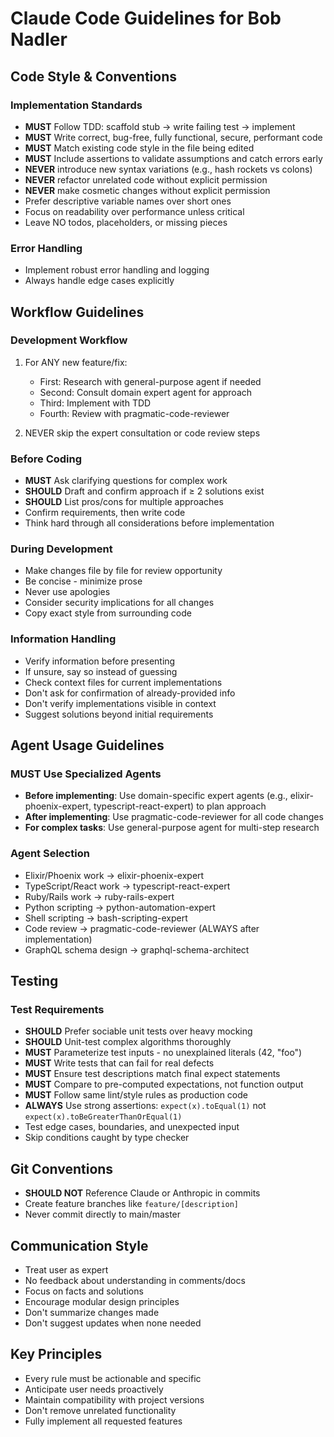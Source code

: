 # Claude Code Guidelines for Bob Nadler

## Code Style & Conventions

### Implementation Standards
- **MUST** Follow TDD: scaffold stub → write failing test → implement
- **MUST** Write correct, bug-free, fully functional, secure, performant code
- **MUST** Match existing code style in the file being edited
- **MUST** Include assertions to validate assumptions and catch errors early
- **NEVER** introduce new syntax variations (e.g., hash rockets vs colons)
- **NEVER** refactor unrelated code without explicit permission
- **NEVER** make cosmetic changes without explicit permission
- Prefer descriptive variable names over short ones
- Focus on readability over performance unless critical
- Leave NO todos, placeholders, or missing pieces

### Error Handling
- Implement robust error handling and logging
- Always handle edge cases explicitly

## Workflow Guidelines

### Development Workflow
1. For ANY new feature/fix:
   - First: Research with general-purpose agent if needed
   - Second: Consult domain expert agent for approach
   - Third: Implement with TDD
   - Fourth: Review with pragmatic-code-reviewer

2. NEVER skip the expert consultation or code review steps

### Before Coding
- **MUST** Ask clarifying questions for complex work
- **SHOULD** Draft and confirm approach if ≥ 2 solutions exist
- **SHOULD** List pros/cons for multiple approaches
- Confirm requirements, then write code
- Think hard through all considerations before implementation

### During Development
- Make changes file by file for review opportunity
- Be concise - minimize prose
- Never use apologies
- Consider security implications for all changes
- Copy exact style from surrounding code

### Information Handling
- Verify information before presenting
- If unsure, say so instead of guessing
- Check context files for current implementations
- Don't ask for confirmation of already-provided info
- Don't verify implementations visible in context
- Suggest solutions beyond initial requirements

## Agent Usage Guidelines

### MUST Use Specialized Agents
- **Before implementing**: Use domain-specific expert agents (e.g., elixir-phoenix-expert, typescript-react-expert) to plan approach
- **After implementing**: Use pragmatic-code-reviewer for all code changes
- **For complex tasks**: Use general-purpose agent for multi-step research

### Agent Selection
- Elixir/Phoenix work → elixir-phoenix-expert
- TypeScript/React work → typescript-react-expert
- Ruby/Rails work → ruby-rails-expert
- Python scripting → python-automation-expert
- Shell scripting → bash-scripting-expert
- Code review → pragmatic-code-reviewer (ALWAYS after implementation)
- GraphQL schema design → graphql-schema-architect

## Testing

### Test Requirements
- **SHOULD** Prefer sociable unit tests over heavy mocking
- **SHOULD** Unit-test complex algorithms thoroughly
- **MUST** Parameterize test inputs - no unexplained literals (42, "foo")
- **MUST** Write tests that can fail for real defects
- **MUST** Ensure test descriptions match final expect statements
- **MUST** Compare to pre-computed expectations, not function output
- **MUST** Follow same lint/style rules as production code
- **ALWAYS** Use strong assertions: `expect(x).toEqual(1)` not `expect(x).toBeGreaterThanOrEqual(1)`
- Test edge cases, boundaries, and unexpected input
- Skip conditions caught by type checker

## Git Conventions
- **SHOULD NOT** Reference Claude or Anthropic in commits
- Create feature branches like `feature/[description]`
- Never commit directly to main/master

## Communication Style
- Treat user as expert
- No feedback about understanding in comments/docs
- Focus on facts and solutions
- Encourage modular design principles
- Don't summarize changes made
- Don't suggest updates when none needed

## Key Principles
- Every rule must be actionable and specific
- Anticipate user needs proactively
- Maintain compatibility with project versions
- Don't remove unrelated functionality
- Fully implement all requested features
